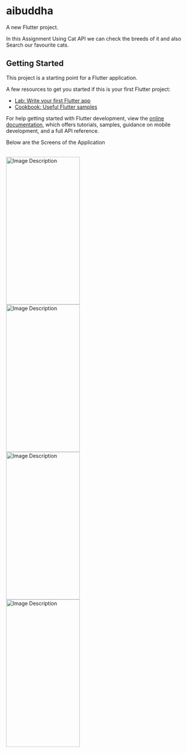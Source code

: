 # aibuddha

A new Flutter project.

In this Assignment Using Cat API we can check the breeds of it and also Search our favourite cats.

## Getting Started

This project is a starting point for a Flutter application.

A few resources to get you started if this is your first Flutter project:

- [Lab: Write your first Flutter app](https://docs.flutter.dev/get-started/codelab)
- [Cookbook: Useful Flutter samples](https://docs.flutter.dev/cookbook)

For help getting started with Flutter development, view the
[online documentation](https://docs.flutter.dev/), which offers tutorials,
samples, guidance on mobile development, and a full API reference.

Below are the Screens of the Application

<br>
<img src="https://github.com/pavankumarreddy8328/aibuddha/assets/56595377/a29f6424-81c9-4104-9269-77605c7d7a70" alt="Image Description" width="200" height="400" />
<br>
<img src="https://github.com/pavankumarreddy8328/aibuddha/assets/56595377/fc712dab-d3e0-49e5-8fed-4d9c5718dc5b" alt="Image Description" width="200" height="400" />
<br>
<img src="https://github.com/pavankumarreddy8328/aibuddha/assets/56595377/2cbe7131-9bcf-4d9e-aed1-b06bf37d91a1" alt="Image Description" width="200" height="400" />
<br>
<img src="https://github.com/pavankumarreddy8328/aibuddha/assets/56595377/cc905b4e-a2e1-4c46-8e17-e73ba520922c" alt="Image Description" width="200" height="400" />





